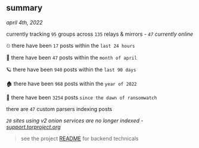 
## summary
_april 4th, 2022_

currently tracking `95` groups across `135` relays & mirrors - _`47` currently online_

⏲ there have been `17` posts within the `last 24 hours`

🦈 there have been `47` posts within the `month of april`

🪐 there have been `940` posts within the `last 90 days`

🏚 there have been `968` posts within the `year of 2022`

🦕 there have been `3254` posts `since the dawn of ransomwatch`

there are `47` custom parsers indexing posts

_`20` sites using v2 onion services are no longer indexed - [support.torproject.org](https://support.torproject.org/onionservices/v2-deprecation/)_

> see the project [README](https://github.com/thetanz/ransomwatch#ransomwatch--) for backend technicals
